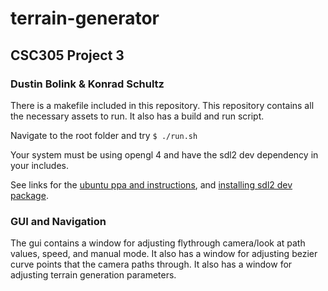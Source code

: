 # terrain-generator

## CSC305 Project 3
### Dustin Bolink & Konrad Schultz

There is a makefile included in this repository. This repository contains all the necessary assets to run.
It also has a build and run script. 

Navigate to the root folder and try `$ ./run.sh`

Your system must be using opengl 4 and have the sdl2 dev dependency in your includes.

See links for the [ubuntu ppa and instructions](https://www.phoronix.com/scan.php?page=news_item&px=Ubuntu-16.04-OI-Intel-GL-4.2), and [installing sdl2 dev package](https://wiki.libsdl.org/Installation).

### GUI and Navigation
The gui contains a window for adjusting flythrough camera/look at path values, speed, and manual mode. 
It also has a window for adjusting bezier curve points that the camera paths through. It also has a window 
for adjusting terrain generation parameters.

